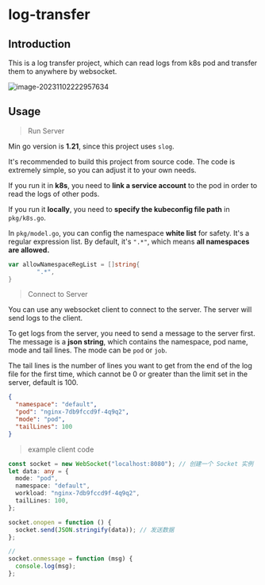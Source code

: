 # log-transfer

## Introduction

This is a log transfer project, which can read logs from k8s pod and transfer them to anywhere by websocket.

![image-20231102222957634](https://wanz-bucket.oss-cn-beijing.aliyuncs.com/typora/image-20231102222957634.png)

## Usage

> Run Server

Min go version is **1.21**, since this project uses `slog`.

It's recommended to build this project from source code. The code is extremely simple, so you can adjust it to your own needs.

If you run it in **k8s**, you need to **link a service account** to the pod in order to read the logs of other pods.

If you run it **locally**, you need to **specify the kubeconfig file path** in `pkg/k8s.go`.

In `pkg/model.go`, you can config the namespace **white list** for safety. It's a regular expression list. By default, it's `".*"`, which
means **all namespaces are allowed.**

```go
var allowNamespaceRegList = []string{
        ".*",
}
```

> Connect to Server

You can use any websocket client to connect to the server. The server will send logs to the client.

To get logs from the server, you need to send a message to the server first. The message is a **json string**, which contains the namespace, pod name, mode and tail lines. The mode can be `pod` or `job`.

The tail lines is the number of lines you want to get from the end of the log file for the first time, which cannot be 0 or greater than the
limit set in the server, default is 100.

```json
{
  "namespace": "default",
  "pod": "nginx-7db9fccd9f-4q9q2",
  "mode": "pod",
  "tailLines": 100
}
```

> example client code

```typescript
const socket = new WebSocket("localhost:8080"); // 创建一个 Socket 实例
let data: any = {
  mode: "pod",
  namespace: "default",
  workload: "nginx-7db9fccd9f-4q9q2",
  tailLines: 100,
};

socket.onopen = function () {
  socket.send(JSON.stringify(data)); // 发送数据
};

//
socket.onmessage = function (msg) {
  console.log(msg);
};
```
